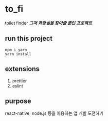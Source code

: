 # to_fi

toilet finder 
***그저 화장실을 찾아줄 뿐인 프로젝트***

## run this project

```
npm i yarn
yarn install
```

## extensions

1. prettier
1. eslint

## purpose

react-native, node.js 등을 이용하는 앱 개발 도전하기
